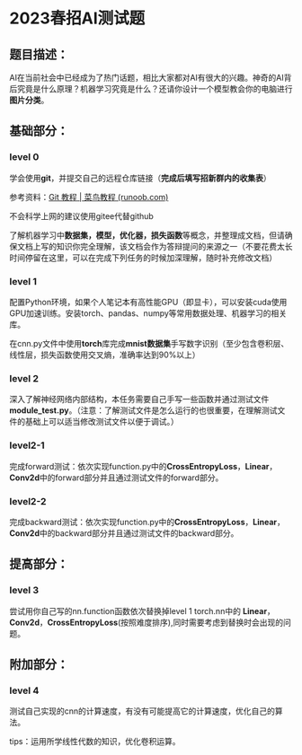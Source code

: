 # 2023春招AI测试题

## 题目描述：

AI在当前社会中已经成为了热门话题，相比大家都对AI有很大的兴趣。神奇的AI背后究竟是什么原理？机器学习究竟是什么？还请你设计一个模型教会你的电脑进行**图片分类**。

## 基础部分：

### level 0

学会使用**git**，并提交自己的远程仓库链接（**完成后填写招新群内的收集表**）

参考资料：[Git 教程 | 菜鸟教程 (runoob.com)](https://www.runoob.com/git/git-tutorial.html)

不会科学上网的建议使用gitee代替github

了解机器学习中**数据集，模型，优化器，损失函数**等概念，并整理成文档，但请确保文档上写的知识你完全理解，该文档会作为答辩提问的来源之一（不要花费太长时间停留在这里，可以在完成下列任务的时候加深理解，随时补充修改文档）

### level 1

配置Python环境，如果个人笔记本有高性能GPU（即显卡），可以安装cuda使用GPU加速训练。安装torch、pandas、numpy等常用数据处理、机器学习的相关库。

在cnn.py文件中使用**torch**库完成**mnist数据集**手写数字识别（至少包含卷积层、线性层，损失函数使用交叉熵，准确率达到90%以上）

### level 2
深入了解神经网络内部结构，本任务需要自己手写一些函数并通过测试文件**module_test.py**。（注意：了解测试文件是怎么运行的也很重要，在理解测试文件的基础上可以适当修改测试文件以便于调试。）

### level2-1
完成forward测试：依次实现function.py中的**CrossEntropyLoss**，**Linear**，**Conv2d**中的forward部分并且通过测试文件的forward部分。

### level2-2

完成backward测试：依次实现function.py中的**CrossEntropyLoss**，**Linear**，**Conv2d**中的backward部分并且通过测试文件的backward部分。


## 提高部分：

### level 3

尝试用你自己写的nn.function函数依次替换掉level 1 torch.nn中的 **Linear**，**Conv2d**，**CrossEntropyLoss**(按照难度排序),同时需要考虑到替换时会出现的问题。 

## 附加部分：

### level 4

测试自己实现的cnn的计算速度，有没有可能提高它的计算速度，优化自己的算法。

tips：运用所学线性代数的知识，优化卷积运算。
